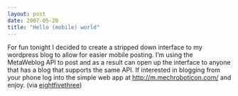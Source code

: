 ```yaml
---
layout: post
date: 2007-05-20
title: "Hello (mobile) world"
---
```

For fun tonight I decided to create a stripped down  interface to my wordpress blog to allow for easier mobile posting. I’m using the MetaWeblog API to post and as a result can open up the interface to anyone that has a blog that supports the same API. If interested in blogging from your phone log into the simple web app at <a href="http://m.mechroboticon.com/">http://m.mechroboticon.com/</a> and enjoy. 
 (via <a href="http://www.eightfivethree.com/2007/05/19/hello-mobile-world/">eightfivethree</a>)